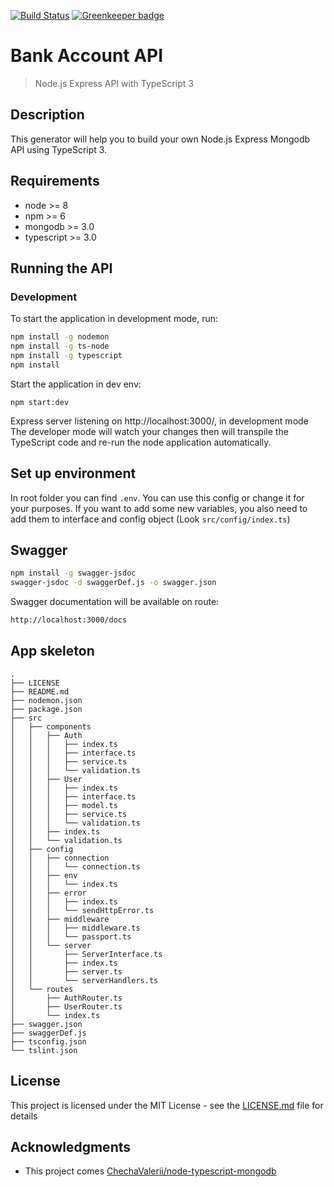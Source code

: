 [![Build Status](https://travis-ci.com/JhonatanMedeiros/bank-account-api.svg?branch=master)](https://travis-ci.com/JhonatanMedeiros/bank-account-api) [![Greenkeeper badge](https://badges.greenkeeper.io/JhonatanMedeiros/bank-account-api.svg)](https://greenkeeper.io/)

# Bank Account API


> Node.js Express API with TypeScript 3

## Description
This generator will help you to build your own Node.js Express Mongodb API using TypeScript 3.

## Requirements

- node >= 8
- npm >= 6
- mongodb >= 3.0
- typescript >= 3.0

## Running the API
### Development
To start the application in development mode, run:

```bash
npm install -g nodemon
npm install -g ts-node
npm install -g typescript
npm install
```

Start the application in dev env:
```
npm start:dev
```


Express server listening on http://localhost:3000/, in development mode
The developer mode will watch your changes then will transpile the TypeScript code and re-run the node application automatically.


## Set up environment
In root folder you can find `.env`. You can use this config or change it for your purposes.
If you want to add some new variables, you also need to add them to interface and config object (Look `src/config/index.ts`)

## Swagger
```bash
npm install -g swagger-jsdoc
swagger-jsdoc -d swaggerDef.js -o swagger.json
```
Swagger documentation will be available on route: 
```bash
http://localhost:3000/docs
```

## App skeleton
```
.
├── LICENSE
├── README.md
├── nodemon.json
├── package.json
├── src
│   ├── components
│   │   ├── Auth
│   │   │   ├── index.ts
│   │   │   ├── interface.ts
│   │   │   ├── service.ts
│   │   │   └── validation.ts
│   │   ├── User
│   │   │   ├── index.ts
│   │   │   ├── interface.ts
│   │   │   ├── model.ts
│   │   │   ├── service.ts
│   │   │   └── validation.ts
│   │   ├── index.ts
│   │   └── validation.ts
│   ├── config
│   │   ├── connection
│   │   │   └── connection.ts
│   │   ├── env
│   │   │   └── index.ts
│   │   ├── error
│   │   │   ├── index.ts
│   │   │   └── sendHttpError.ts
│   │   ├── middleware
│   │   │   ├── middleware.ts
│   │   │   └── passport.ts
│   │   └── server
│   │       ├── ServerInterface.ts
│   │       ├── index.ts
│   │       ├── server.ts
│   │       └── serverHandlers.ts
│   └── routes
│       ├── AuthRouter.ts
│       ├── UserRouter.ts
│       └── index.ts
├── swagger.json
├── swaggerDef.js
├── tsconfig.json
└── tslint.json
```

## License

This project is licensed under the MIT License - see the [LICENSE.md](LICENSE) file for details

## Acknowledgments

* This project comes [ChechaValerii/node-typescript-mongodb](https://github.com/ChechaValerii/node-typescript-mongodb) 

